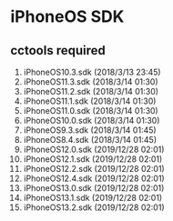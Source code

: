# iPhoneOS SDK

## cctools required
1. iPhoneOS10.3.sdk (2018/3/13 23:45)
2. iPhoneOS11.3.sdk (2018/3/14 01:30)
3. iPhoneOS11.2.sdk (2018/3/14 01:30)
4. iPhoneOS11.1.sdk (2018/3/14 01:30)
5. iPhoneOS11.0.sdk (2018/3/14 01:30)
6. iPhoneOS10.0.sdk (2018/3/14 01:30)
7. iPhoneOS9.3.sdk  (2018/3/14 01:45)
8. iPhoneOS8.4.sdk  (2018/3/14 01:45)
9. iPhoneOS12.0.sdk	(2019/12/28 02:01)
10. iPhoneOS12.1.sdk	(2019/12/28 02:01)
11. iPhoneOS12.2.sdk  (2019/12/28 02:01)
12. iPhoneOS12.4.sdk  (2019/12/28 02:01)
13. iPhoneOS13.0.sdk  (2019/12/28 02:01)
14. iPhoneOS13.1.sdk  (2019/12/28 02:01)
15. iPhoneOS13.2.sdk  (2019/12/28 02:01)
